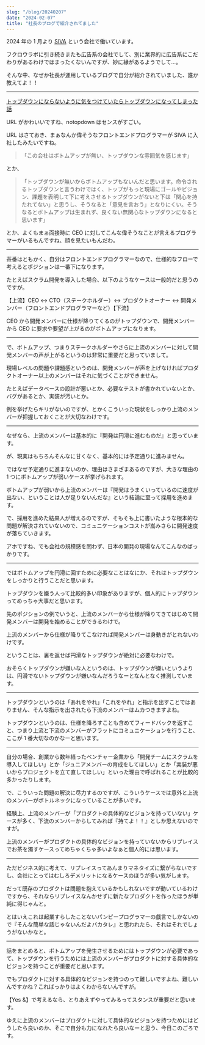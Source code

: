 ```yaml
---
slug: "/blog/20240207"
date: "2024-02-07"
title: "社長のブログで紹介されてました"
---
```


2024 年の 1 月より [SIVA](https://siva-s.com/) という会社で働いています。

フクロウラボに引き続きまたも広告系の会社でして、別に業界的に広告系にこだわりがあるわけではまったくないんですが、妙に縁があるようでして…。

そんな中、なぜか社長が運用しているブログで自分が紹介されていました、誰か教えてよ！！

---

[トップダウンにならないように気をつけていたらトップダウンになってしまった話](https://siva-s.com/articles/ourcompany/notopdown/)

URL がかわいいですね、notopdown はセンスがすごい。

URL はさておき、まぁなんか偉そうなフロントエンドプログラマーが SIVA に入社したみたいですね。

> 「この会社はボトムアップが無い、トップダウンな雰囲気を感じます」

とか、

> 「トップダウンが無いからボトムアップもないんだと思います。命令されるトップダウンと言うわけではく、トップがもっと現場にゴールやビジョン、課題を表明して下に考えさせるトップダウンがないと下は「関心を持たれてない」と思うし、そうなると「意見を言おう」となりにくい。そうなるとボトムアップは生まれず、良くない無関心なトップダウンになると思います」

とか、よくもまぁ面接時に CEO に対してこんな偉そうなことが言えるプログラマーがいるもんですね、顔を見たいもんだわ。

---

茶番はともかく、自分はフロントエンドプログラマーなので、仕様的なフローで考えるとポジションは一番下になります。

たとえばスクラム開発を導入した場合、以下のようなケースは一般的だと思うのですが。

【上流】CEO ↔ CTO（ステークホルダー）↔ プロダクトオーナー ↔ 開発メンバー（フロントエンドプログラマーなど）【下流】

CEO から開発メンバーに仕様が降りてくるのがトップダウンで、開発メンバーから CEO に要求や要望が上がるのがボトムアップになります。

---

で、ボトムアップ、つまりステークホルダーやさらに上流のメンバーに対して開発メンバーの声が上がるというのは非常に重要だと思っていまして。

現場レベルの問題や課題感というのは、開発メンバーが声を上げなければプロダクトオーナー以上のメンバーはそれに気づくことができません。

たとえばデータベースの設計が悪いとか、必要なテストが書かれていないとか、バグがあるとか、実装が汚いとか。

例を挙げたらキリがないのですが、とかくこういった現状をしっかり上流のメンバーが把握しておくことが大切なわけです。

---

なぜなら、上流のメンバーは基本的に『開発は円滑に進むものだ』と思っています。

が、現実はもちろんそんなに甘くなく、基本的には予定通りに進みません。

ではなぜ予定通りに進まないのか、理由はさまざまあるのですが、大きな理由の 1 つにボトムアップが弱いケースが挙げられます。

ボトムアップが弱いから上流のメンバーは『開発はうまくいっているのに速度が出ない、ということは人が足りないんだな』という結論に至って採用を進めます。

で、採用を進めた結果人が増えるのですが、そもそも上に書いたような根本的な問題が解決されていないので、コミュニケーションコストが嵩みさらに開発速度が落ちていきます。

アホですね、でも会社の規模感を問わず、日本の開発の現場なんてこんなのばっかりです。

---

ではボトムアップを円滑に回すために必要なことはなにか、それはトップダウンをしっかりと行うことだと思います。

トップダウンを嫌う人って比較的多い印象がありますが、個人的にトップダウンってめっちゃ大事だと思います。

先のポジションの例でいうと、上流のメンバーから仕様が降りてきてはじめて開発メンバーは開発を始めることができるわけで。

上流のメンバーから仕様が降りてこなければ開発メンバーは身動きがとれないわけです。

ということは、裏を返せば円滑なトップダウンが絶対に必要なわけで。

おそらくトップダウンが嫌いな人というのは、トップダウンが嫌いというよりは、円滑でないトップダウンが嫌いなんだろうなーとなんとなく推測しています。

---

トップダウンというのは「あれをやれ」「これをやれ」と指示を出すことではありません、そんな指示を出されたら下流のメンバーはムカつきますよね。

トップダウンというのは、仕様を降ろすことも含めてフィードバックを返すこと、つまり上流と下流のメンバーがフラットにコミュニケーションを行うこと、ここが 1 番大切なのかなーと思います。

---

自分の場合、創業から数年経ったベンチャー企業から「開発チームにスクラムを導入してほしい」とか「ジュニアメンバーの育成をしてほしい」とか「実装が悪いからプロジェクトを立て直してほしい」といった理由で呼ばれることが比較的多かったりします。

で、こういった問題の解決に尽力するのですが、こういうケースでは意外と上流のメンバーがボトルネックになっていることが多いです。

経験上、上流のメンバーが「プロダクトの具体的なビジョンを持っていない」ケースが多く、下流のメンバーからしてみれば『持てよ！！』としか思えないのですが。

上流のメンバーがプロダクトの具体的なビジョンを持っていないからリプレイスでお茶を濁すケースってめちゃくちゃ多いよなぁと個人的には思います。

---

ただビジネス的に考えて、リプレイスってあんまりマネタイズに繋がらないですし、会社にとってはむしろデメリットになるケースのほうが多い気がします。

だって既存のプロダクトは問題を抱えているかもしれないですが動いているわけですから、それならリプレイスなんかせずに新たなプロダクトを作ったほうが単純に得じゃんと。

とはいえこれは起業すらしたことないパンピープログラマーの戯言でしかないので『そんな簡単な話じゃないんだよバカタレ』と思われたら、それはそれでしょうがないかなと。

---

話をまとめると、ボトムアップを発生させるためにはトップダウンが必要であって、トップダウンを行うためには上流のメンバーがプロダクトに対する具体的なビジョンを持つことが重要だと思います。

でもプロダクトに対する具体的なビジョンを持つのって難しいですよね、難しいんですかね？こればっかりはよくわからないんですが。

【Yes &】で考えるなら、とりあえずやってみるってスタンスが重要だと思います。

ゆえに上流のメンバーはプロダクトに対して具体的なビジョンを持つためにはどうしたら良いのか、そこで自分も力になれたら良いなーと思う、今日このごろです。
